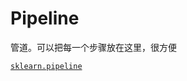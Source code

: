 # Pipeline

管道。可以把每一个步骤放在这里，很方便

[`sklearn.pipeline`](http://scikit-learn.org/stable/modules/classes.html#module-sklearn.pipeline)



